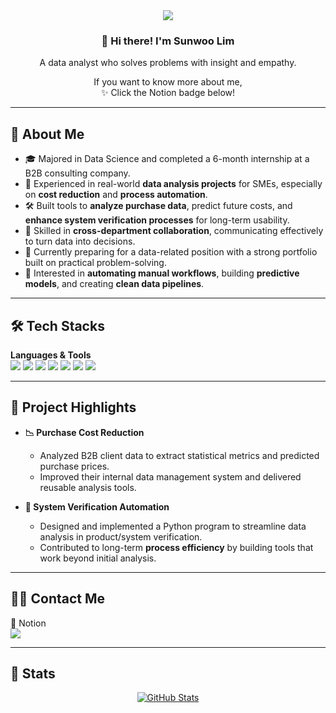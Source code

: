 <div align="center">

<img src="https://capsule-render.vercel.app/api?type=venom&color=auto&height=300&section=header&text=Sunwoo%20Lim&fontSize=70&fontColor=black"/>

### 👋 Hi there! I'm Sunwoo Lim  
A data analyst who solves problems with insight and empathy.  

If you want to know more about me,  
✨ Click the Notion badge below!

</div>

---

## 🧠 About Me

- 🎓 Majored in Data Science and completed a 6-month internship at a B2B consulting company.
- 💼 Experienced in real-world **data analysis projects** for SMEs, especially on **cost reduction** and **process automation**.
- 🛠 Built tools to **analyze purchase data**, predict future costs, and **enhance system verification processes** for long-term usability.
- 🤝 Skilled in **cross-department collaboration**, communicating effectively to turn data into decisions.
- 🌱 Currently preparing for a data-related position with a strong portfolio built on practical problem-solving.
- 🎯 Interested in **automating manual workflows**, building **predictive models**, and creating **clean data pipelines**.

---

## 🛠️ Tech Stacks

**Languages & Tools**  
<img src="https://img.shields.io/badge/Python-3776AB?style=flat&logo=python&logoColor=white"/>
<img src="https://img.shields.io/badge/HTML5-E34F26?style=flat&logo=html5&logoColor=white"/>
<img src="https://img.shields.io/badge/CSS3-1572B6?style=flat&logo=css3&logoColor=white"/>
<img src="https://img.shields.io/badge/SQL-4479A1?style=flat&logo=postgresql&logoColor=white"/>
<img src="https://img.shields.io/badge/Selenium-43B02A?style=flat&logo=selenium&logoColor=white"/>
<img src="https://img.shields.io/badge/BeautifulSoup-8B4513?style=flat&logo=python&logoColor=white"/>
<img src="https://img.shields.io/badge/PyInstaller-222222?style=flat&logo=python&logoColor=white"/>

---

## 💼 Project Highlights

- **📉 Purchase Cost Reduction**
  - Analyzed B2B client data to extract statistical metrics and predicted purchase prices.
  - Improved their internal data management system and delivered reusable analysis tools.

- **🧪 System Verification Automation**
  - Designed and implemented a Python program to streamline data analysis in product/system verification.
  - Contributed to long-term **process efficiency** by building tools that work beyond initial analysis.

---

## 🧑‍💻 Contact Me

💬 Notion  
<a href="https://massive-jury-352.notion.site/Sunwoo-Lim-16fc0ddcfbe98072bfcdd0438d6ca991?pvs=74" target="_blank">
  <img src="https://img.shields.io/badge/Click%20to%20View-000000?style=flat-square&logo=Notion&logoColor=white" style="vertical-align: middle;"/>
</a>

---

## 🏅 Stats

<div align="center">
  
[![GitHub Stats](https://github-readme-stats.vercel.app/api?username=thedduro&show_icons=true&theme=default)](https://github.com/anuraghazra/github-readme-stats)

</div>
